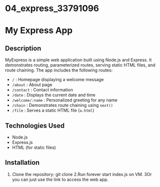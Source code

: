 # 04_express_33791096
# My Express App

## Description
MyExpress is a simple web application built using Node.js and Express. 
It demonstrates routing, parameterized routes, serving static HTML files, and route chaining. 
The app includes the following routes:
- `/` : Homepage displaying a welcome message
- `/about` : About page
- `/contact` : Contact information
- `/date` : Displays the current date and time
- `/welcome/:name` : Personalized greeting for any name
- `/chain` : Demonstrates route chaining using `next()`
- `/file` : Serves a static HTML file (`a.html`)

## Technologies Used
- Node.js
- Express.js
- HTML (for static files)

## Installation
1. Clone the repository:
   git clone <your-repo-URL>
2.Run forever start index.js on VM.
3Or you can just use the link to access the web app.

